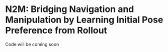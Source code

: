 # N2M: Bridging Navigation and Manipulation by Learning Initial Pose Preference from Rollout

Code will be coming soon